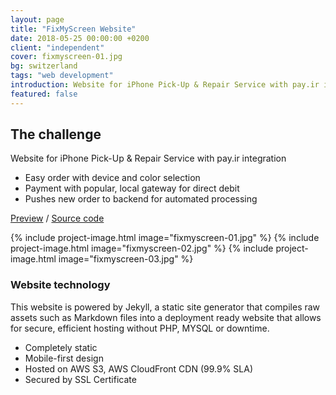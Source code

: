 ```yaml
---
layout: page
title: "FixMyScreen Website"
date: 2018-05-25 00:00:00 +0200
client: "independent"
cover: fixmyscreen-01.jpg
bg: switzerland
tags: "web development"
introduction: Website for iPhone Pick-Up & Repair Service with pay.ir integration
featured: false
---
```


## The challenge

Website for iPhone Pick-Up & Repair Service with pay.ir integration

- Easy order with device and color selection
- Payment with popular, local gateway for direct debit
- Pushes new order to backend for automated processing

[Preview](https://dz4bff2zf2tnp.cloudfront.net) / [Source code](https://git.sr.ht/~franz/fixmyscreen.ir)

{% include project-image.html image="fixmyscreen-01.jpg" %}
{% include project-image.html image="fixmyscreen-02.jpg" %}
{% include project-image.html image="fixmyscreen-03.jpg" %}

### Website technology

This website is powered by Jekyll, a static site generator that compiles raw assets such as Markdown files into a deployment ready website that allows for secure, efficient hosting without PHP, MYSQL or downtime.

- Completely static
- Mobile-first design
- Hosted on AWS S3, AWS CloudFront CDN (99.9% SLA)
- Secured by SSL Certificate
